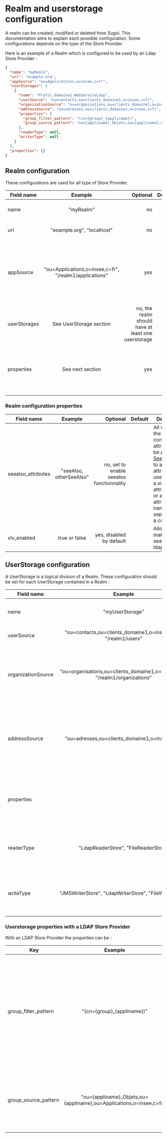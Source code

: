 # Realm and userstorage configuration

A realm can be created, modified or deleted from Sugoi. This documentation aims to explain each possible configuration. Some configurations depends on the type of the Store Provider.

Here is an example of a Realm which is configured to be used by an Ldap Store Provider :

```json
{
  "name": "myRealm",
  "url": "example.org",
  "appSource": "ou=Applications,o=insee,c=fr",
  "userStorages": [
    {
      "name": "Profil_domaine1_WebServiceLdap",
      "userSource": "ou=contacts,ou=clients_domaine1,o=insee,c=fr",
      "organizationSource": "ou=organisations,ou=clients_domaine1,o=insee,c=fr",
      "addressSource": "ou=adresses,ou=clients_domaine1,o=insee,c=fr",
      "properties": {
        "group_filter_pattern": "(cn={group}_{appliname})",
        "group_source_pattern": "ou={appliname}_Objets,ou={appliname},ou=Applications,o=insee,c=fr"
      },
      "readerType": null,
      "writerType": null
    }
  ],
  "properties": {}
}
```

## Realm configuration

These configurations are used for all type of Store Provider.

| Field name   |                        Example                         |                                           Optional | Default | Description                                                                                                          |
| ------------ | :----------------------------------------------------: | -------------------------------------------------: | ------: | -------------------------------------------------------------------------------------------------------------------- |
| name         |                       "myRealm"                        |                                                 no |         | Name which identifies the realm.                                                                                     |
| url          |               "example.org", "localhost"               |                                                 no |         | Url of the resource server.                                                                                          |
| appSource    | "ou=Applications,o=insee,c=fr", "/realm1/applications" |                                                yes |         | The location of the applications to read on the server. If appSource is not set then applications cannot be managed. |
| userStorages |                See UserStorage section                 | no, the realm should have at least one userstorage |         | A list of all userstorages the realm is made of.                                                                     |
| properties   |                    See next section                    |                                                yes |     {}  | A list of other options which can be specific to the type of Store Provider.                                         |

### Realm configuration properties

| Field name         |         Example         |                                 Optional | Default | Description                                                                                                                                                                                                                |
| ------------------ | :---------------------: | ---------------------------------------: | ------: | -------------------------------------------------------------------------------------------------------------------------------------------------------------------------------------------------------------------------- |
| seealso_attributes | "seeAlso, otherSeeAlso" | no, set to enable seealso functionnality |         | All values in the corresponding attributes will be parsed as [SeeAlso](concepts.md#SeeAlso) string to add a new attributes to a user. It can be a single attribute name or a list of attribute names separated by a comma. |
| vlv_enabled        |      true or false      |                 yes, disabled by default |         | Allowed to make vlv search on ldap                                                                                                                                                                                         |

## UserStorage configuration

A UserStorage is a logical division of a Realm.
These configuration should be set for each UserStorage contained in a Realm :

| Field name         |                                    Example                                    |                                                                                   Optional |                                                                              Default | Description                                                                                                                                             |
| ------------------ | :---------------------------------------------------------------------------: | -----------------------------------------------------------------------------------------: | -----------------------------------------------------------------------------------: | ------------------------------------------------------------------------------------------------------------------------------------------------------- |
| name               |                                "myUserStorage"                                |                                                                                         no |                                                                                      | Name which identifies the userstorage in the realm                                                                                                      |
| userSource         |        "ou=contacts,ou=clients_domaine1,o=insee,c=fr", "/realm1/users"        |                                                                                         no |                                                                                      | The location of the users to read on the server.                                                                                                        |
| organizationSource |  "ou=organisations,ou=clients_domaine1,o=insee,c=fr", "/realm1/organizations" |                                                                                        yes |                                                                                      | The location of the organization to read on the server. If organizationSource is not set, then organizations cannot be managed.                         |
| addressSource      |                "ou=adresses,ou=clients_domaine1,o=insee,c=fr"                 | Only used for ldap storage. Is needed with ldap storage for now but should become optional |                                                                                      | Addresses are stored as an independant resource in ldap storage. addressSource indicates the location of users and organizations address on the server. |
| properties         |                                                                               |                         might be needed depending on the type of store (see next sections) |                                                                                      | A list of other options which can be specific to the type of Store Provider.                                                                            |
| readerType         |                     "LdapReaderStore", "FileReaderStore"                      |                                                                                         no |  the default can be set via the instance property : fr.insee.sugoi.store.readerType  | Indicates wich type of store is used for reading. This attribute is read-only for now and should be set via default.                                    |
| writeType          |            "JMSWriterStore", "LdapWriterStore", "FileWriterStore"             |                                                                                         no |  the default can be set via the instance property : fr.insee.sugoi.store.writerType  | Indicates wich type of store is used for writing. This attribute is read-only for now and should be set via default.                                    |

### Userstorage properties with a LDAP Store Provider

With an LDAP Store Provider the properties can be :

|  Key                 |                               Example                                | Optional |                                                                                             Default | Description                                                                                                                                                                                 |
| -------------------- | :------------------------------------------------------------------: | -------: | --------------------------------------------------------------------------------------------------: | ------------------------------------------------------------------------------------------------------------------------------------------------------------------------------------------- |
| group_filter_pattern |                     "(cn={group}\_{appliname})"                      |      yes | the default can be set via the instance property : fr.insee.sugoi.ldap.default.group_filter_pattern | Describe how should be name a group. {appliname} is replaced by the name of the application the group belongs to and {group} is replaced by a group name. If not set, cannot manage groups. |
| group_source_pattern | "ou={appliname}\_Objets,ou={appliname},ou=Applications,o=insee,c=fr" |      yes | the default can be set via the instance property : fr.insee.sugoi.ldap.default.group_source_pattern | Describe where a group belonging to the application of name {appliname} should be fetch.                                                                                                    |
